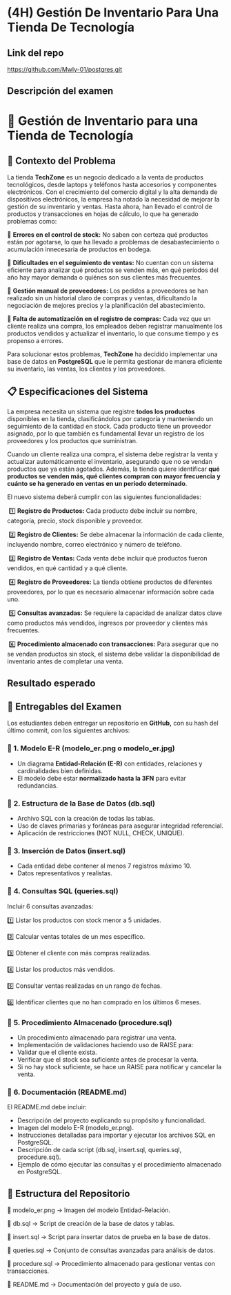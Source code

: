 # (4H) Gestión De Inventario Para Una Tienda De Tecnología

## Link del repo

https://github.com/Mwly-01/postgres.git

## Descripción del examen

# **🏪 Gestión de Inventario para una Tienda de Tecnología**



## **📌 Contexto del Problema**

La tienda **TechZone** es un negocio dedicado a la venta de productos tecnológicos, desde laptops y teléfonos hasta accesorios y componentes electrónicos. Con el crecimiento del comercio digital y la alta demanda de dispositivos electrónicos, la empresa ha notado la necesidad de mejorar la gestión de su inventario y ventas. Hasta ahora, han llevado el control de productos y transacciones en hojas de cálculo, lo que ha generado problemas como:

🔹 **Errores en el control de stock:** No saben con certeza qué productos están por agotarse, lo que ha llevado a problemas de desabastecimiento o acumulación innecesaria de productos en bodega.

🔹 **Dificultades en el seguimiento de ventas:** No cuentan con un sistema eficiente para analizar qué productos se venden más, en qué períodos del año hay mayor demanda o quiénes son sus clientes más frecuentes.

🔹 **Gestión manual de proveedores:** Los pedidos a proveedores se han realizado sin un historial claro de compras y ventas, dificultando la negociación de mejores precios y la planificación del abastecimiento.

🔹 **Falta de automatización en el registro de compras:** Cada vez que un cliente realiza una compra, los empleados deben registrar manualmente los productos vendidos y actualizar el inventario, lo que consume tiempo y es propenso a errores.

Para solucionar estos problemas, **TechZone** ha decidido implementar una base de datos en **PostgreSQL** que le permita gestionar de manera eficiente su inventario, las ventas, los clientes y los proveedores.





## **📋 Especificaciones del Sistema**

La empresa necesita un sistema que registre **todos los productos** disponibles en la tienda, clasificándolos por categoría y manteniendo un seguimiento de la cantidad en stock. Cada producto tiene un proveedor asignado, por lo que también es fundamental llevar un registro de los proveedores y los productos que suministran.

Cuando un cliente realiza una compra, el sistema debe registrar la venta y actualizar automáticamente el inventario, asegurando que no se vendan productos que ya están agotados. Además, la tienda quiere identificar **qué productos se venden más, qué clientes compran con mayor frecuencia y cuánto se ha generado en ventas en un período determinado**.

El nuevo sistema deberá cumplir con las siguientes funcionalidades:

​	1️⃣ **Registro de Productos:** Cada producto debe incluir su nombre, categoría, precio, stock disponible y proveedor.

​	2️⃣ **Registro de Clientes:** Se debe almacenar la información de cada cliente, incluyendo nombre, correo electrónico y número de teléfono.

​	3️⃣ **Registro de Ventas:** Cada venta debe incluir qué productos fueron vendidos, en qué cantidad y a qué cliente.

​	4️⃣ **Registro de Proveedores:** La tienda obtiene productos de diferentes proveedores, por lo que es necesario almacenar información sobre cada uno.

​	5️⃣ **Consultas avanzadas:** Se requiere la capacidad de analizar datos clave como productos más vendidos, ingresos por proveedor y clientes más frecuentes.

​	6️⃣ **Procedimiento almacenado con transacciones:** Para asegurar que no se vendan productos sin stock, el sistema debe validar la disponibilidad de inventario antes de completar una venta.

## Resultado esperado

## **📌 Entregables del Examen**

Los estudiantes deben entregar un repositorio en **GitHub,** con su hash del último commit, con los siguientes archivos:

### **📄 1. Modelo E-R (modelo_er.png o modelo_er.jpg)**

- Un diagrama **Entidad-Relación (E-R)** con entidades, relaciones y cardinalidades bien definidas.
- El modelo debe estar **normalizado hasta la 3FN** para evitar redundancias.



### 📄 **2. Estructura de la Base de Datos (db.sql)**

- Archivo SQL con la creación de todas las tablas.
- Uso de claves primarias y foráneas para asegurar integridad referencial.
- Aplicación de restricciones (NOT NULL, CHECK, UNIQUE).



### 📄 **3. Inserción de Datos (insert.sql)**

- Cada entidad debe contener al menos 7 registros máximo 10.
- Datos representativos y realistas.



### 📄 **4. Consultas SQL (queries.sql)**

Incluir 6 consultas avanzadas:

1️⃣ Listar los productos con stock menor a 5 unidades.

2️⃣ Calcular ventas totales de un mes específico.

3️⃣ Obtener el cliente con más compras realizadas.

4️⃣ Listar los productos más vendidos.

5️⃣ Consultar ventas realizadas en un rango de fechas.

6️⃣ Identificar clientes que no han comprado en los últimos 6 meses.



### 📄 **5. Procedimiento Almacenado (procedure.sql)**

- Un procedimiento almacenado para registrar una venta.
- Implementación de validaciones haciendo uso de RAISE para:
- Validar que el cliente exista.
- Verificar que el stock sea suficiente antes de procesar la venta.
- Si no hay stock suficiente, se hace un RAISE para notificar y cancelar la venta.



### 📄 **6. Documentación (README.md)**

El README.md debe incluir:

- Descripción del proyecto explicando su propósito y funcionalidad.
- Imagen del modelo E-R (modelo_er.png).
- Instrucciones detalladas para importar y ejecutar los archivos SQL en PostgreSQL.
- Descripción de cada script (db.sql, insert.sql, queries.sql, procedure.sql).
- Ejemplo de cómo ejecutar las consultas y el procedimiento almacenado en PostgreSQL.



## **📂 Estructura del Repositorio**

📌 modelo_er.png → Imagen del modelo Entidad-Relación.

📌 db.sql → Script de creación de la base de datos y tablas.

📌 insert.sql → Script para insertar datos de prueba en la base de datos.

📌 queries.sql → Conjunto de consultas avanzadas para análisis de datos.

📌 procedure.sql → Procedimiento almacenado para gestionar ventas con transacciones.

📌 README.md → Documentación del proyecto y guía de uso.